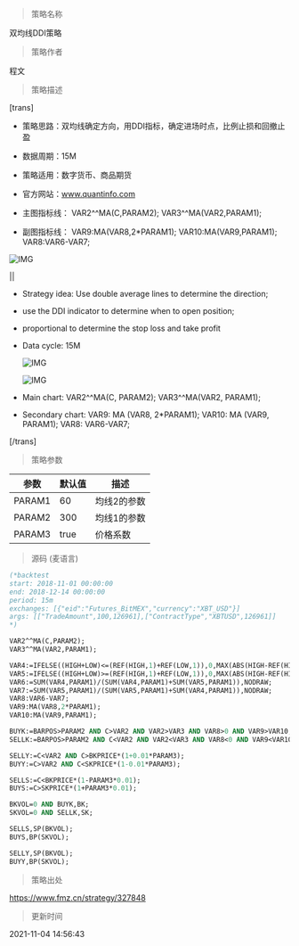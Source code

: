 
> 策略名称

双均线DDI策略

> 策略作者

程文

> 策略描述

[trans]
- 策略思路：双均线确定方向，用DDI指标，确定进场时点，比例止损和回撤止盈
- 数据周期：15M
- 策略适用：数字货币、商品期货
- 官方网站：www.quantinfo.com

- 主图指标线：
  VAR2^^MA(C,PARAM2);
  VAR3^^MA(VAR2,PARAM1);

- 副图指标线：
  VAR9:MA(VAR8,2*PARAM1);
  VAR10:MA(VAR9,PARAM1);
  VAR8:VAR6-VAR7;

![IMG](https://www.fmz.cn/upload/asset/e83641b0567b242687792b105de8e211.png)

||

- Strategy idea: Use double average lines to determine the direction; 
- use the DDI indicator to determine when to open position; 
 - proportional to determine the stop loss and take profit

 - Data cycle: 15M

   ![IMG](https://www.fmz.cn/upload/asset/09e140c314c2cd3829cb03f89f502ac6.png)  

   ![IMG](https://www.fmz.cn/upload/asset/5a2ed54d056607b1432ae31cb5c0903d.png) 

 - Main chart:
   VAR2^^MA(C, PARAM2);
   VAR3^^MA(VAR2, PARAM1);

- Secondary chart:
  VAR9: MA (VAR8, 2*PARAM1);
  VAR10: MA (VAR9, PARAM1);
  VAR8: VAR6-VAR7;

[/trans]

> 策略参数



|参数|默认值|描述|
|----|----|----|
|PARAM1|60|均线2的参数|parameter of average line 2|
|PARAM2|300|均线1的参数|parameter of average line 1|
|PARAM3|true|价格系数|price coefficient|


> 源码 (麦语言)

``` pascal
(*backtest
start: 2018-11-01 00:00:00
end: 2018-12-14 00:00:00
period: 15m
exchanges: [{"eid":"Futures_BitMEX","currency":"XBT_USD"}]
args: [["TradeAmount",100,126961],["ContractType","XBTUSD",126961]]
*)

VAR2^^MA(C,PARAM2);
VAR3^^MA(VAR2,PARAM1);

VAR4:=IFELSE((HIGH+LOW)<=(REF(HIGH,1)+REF(LOW,1)),0,MAX(ABS(HIGH-REF(HIGH,1)),ABS(LOW-REF(LOW,1)))),NODRAW;
VAR5:=IFELSE((HIGH+LOW)>=(REF(HIGH,1)+REF(LOW,1)),0,MAX(ABS(HIGH-REF(HIGH,1)),ABS(LOW-REF(LOW,1)))),NODRAW;
VAR6:=SUM(VAR4,PARAM1)/(SUM(VAR4,PARAM1)+SUM(VAR5,PARAM1)),NODRAW;
VAR7:=SUM(VAR5,PARAM1)/(SUM(VAR5,PARAM1)+SUM(VAR4,PARAM1)),NODRAW;
VAR8:VAR6-VAR7;
VAR9:MA(VAR8,2*PARAM1);
VAR10:MA(VAR9,PARAM1);

BUYK:=BARPOS>PARAM2 AND C>VAR2 AND VAR2>VAR3 AND VAR8>0 AND VAR9>VAR10;
SELLK:=BARPOS>PARAM2 AND C<VAR2 AND VAR2<VAR3 AND VAR8<0 AND VAR9<VAR10;

SELLY:=C<VAR2 AND C>BKPRICE*(1+0.01*PARAM3);
BUYY:=C>VAR2 AND C<SKPRICE*(1-0.01*PARAM3);

SELLS:=C<BKPRICE*(1-PARAM3*0.01);
BUYS:=C>SKPRICE*(1+PARAM3*0.01);

BKVOL=0 AND BUYK,BK;
SKVOL=0 AND SELLK,SK;

SELLS,SP(BKVOL);
BUYS,BP(SKVOL);

SELLY,SP(BKVOL);
BUYY,BP(SKVOL);
```

> 策略出处

https://www.fmz.cn/strategy/327848

> 更新时间

2021-11-04 14:56:43
